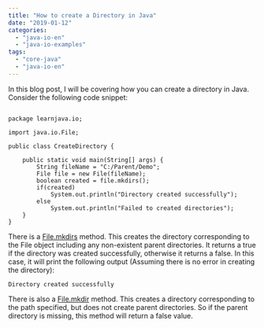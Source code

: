 ```yaml
---
title: "How to create a Directory in Java"
date: "2019-01-12"
categories: 
  - "java-io-en"
  - "java-io-examples"
tags: 
  - "core-java"
  - "java-io-en"
---
```


In this blog post, I will be covering how you can create a directory in Java. Consider the following code snippet:

````

package learnjava.io;

import java.io.File;

public class CreateDirectory {

    public static void main(String[] args) { 
        String fileName = "C:/Parent/Demo"; 
        File file = new File(fileName); 
        boolean created = file.mkdirs(); 
        if(created) 
            System.out.println("Directory created successfully"); 
        else 
            System.out.println("Failed to created directories");
    }
}
````

There is a [File.mkdirs](https://docs.oracle.com/javase/8/docs/api/java/io/File.html#mkdirs--) method. This creates the directory corresponding to the File object including any non-existent parent directories. It returns a true if the directory was created successfully, otherwise it returns a false. In this case, it will print the following output (Assuming there is no error in creating the directory):

```
Directory created successfully
```

There is also a [File.mkdir](https://docs.oracle.com/javase/8/docs/api/java/io/File.html#mkdir--) method. This creates a directory corresponding to the path specified, but does not create parent directories. So if the parent directory is missing, this method will return a false value.
